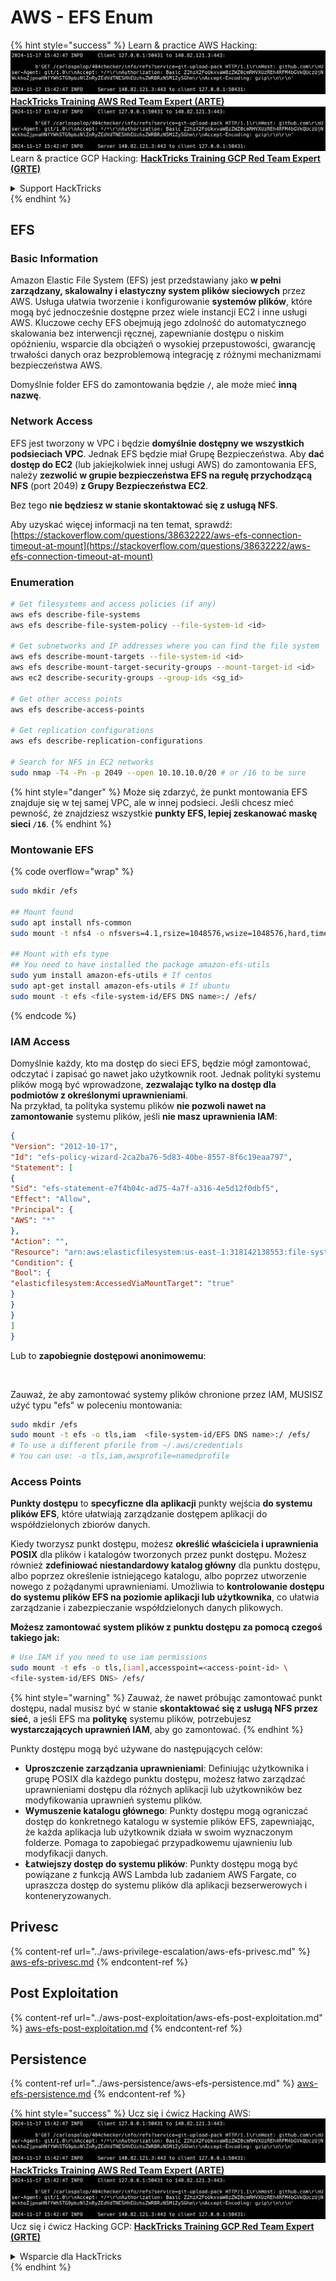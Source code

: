 # AWS - EFS Enum

{% hint style="success" %}
Learn & practice AWS Hacking:<img src="../../../.gitbook/assets/image (1).png" alt="" data-size="line">[**HackTricks Training AWS Red Team Expert (ARTE)**](https://training.hacktricks.xyz/courses/arte)<img src="../../../.gitbook/assets/image (1).png" alt="" data-size="line">\
Learn & practice GCP Hacking: <img src="../../../.gitbook/assets/image (2).png" alt="" data-size="line">[**HackTricks Training GCP Red Team Expert (GRTE)**<img src="../../../.gitbook/assets/image (2).png" alt="" data-size="line">](https://training.hacktricks.xyz/courses/grte)

<details>

<summary>Support HackTricks</summary>

* Check the [**subscription plans**](https://github.com/sponsors/carlospolop)!
* **Join the** 💬 [**Discord group**](https://discord.gg/hRep4RUj7f) or the [**telegram group**](https://t.me/peass) or **follow** us on **Twitter** 🐦 [**@hacktricks\_live**](https://twitter.com/hacktricks\_live)**.**
* **Share hacking tricks by submitting PRs to the** [**HackTricks**](https://github.com/carlospolop/hacktricks) and [**HackTricks Cloud**](https://github.com/carlospolop/hacktricks-cloud) github repos.

</details>
{% endhint %}

## EFS

### Basic Information

Amazon Elastic File System (EFS) jest przedstawiany jako **w pełni zarządzany, skalowalny i elastyczny system plików sieciowych** przez AWS. Usługa ułatwia tworzenie i konfigurowanie **systemów plików**, które mogą być jednocześnie dostępne przez wiele instancji EC2 i inne usługi AWS. Kluczowe cechy EFS obejmują jego zdolność do automatycznego skalowania bez interwencji ręcznej, zapewnianie dostępu o niskim opóźnieniu, wsparcie dla obciążeń o wysokiej przepustowości, gwarancję trwałości danych oraz bezproblemową integrację z różnymi mechanizmami bezpieczeństwa AWS.

Domyślnie folder EFS do zamontowania będzie **`/`**, ale może mieć **inną nazwę**.

### Network Access

EFS jest tworzony w VPC i będzie **domyślnie dostępny we wszystkich podsieciach VPC**. Jednak EFS będzie miał Grupę Bezpieczeństwa. Aby **dać dostęp do EC2** (lub jakiejkolwiek innej usługi AWS) do zamontowania EFS, należy **zezwolić w grupie bezpieczeństwa EFS na regułę przychodzącą NFS** (port 2049) **z Grupy Bezpieczeństwa EC2**.

Bez tego **nie będziesz w stanie skontaktować się z usługą NFS**.

Aby uzyskać więcej informacji na ten temat, sprawdź: [https://stackoverflow.com/questions/38632222/aws-efs-connection-timeout-at-mount](https://stackoverflow.com/questions/38632222/aws-efs-connection-timeout-at-mount)

### Enumeration
```bash
# Get filesystems and access policies (if any)
aws efs describe-file-systems
aws efs describe-file-system-policy --file-system-id <id>

# Get subnetworks and IP addresses where you can find the file system
aws efs describe-mount-targets --file-system-id <id>
aws efs describe-mount-target-security-groups --mount-target-id <id>
aws ec2 describe-security-groups --group-ids <sg_id>

# Get other access points
aws efs describe-access-points

# Get replication configurations
aws efs describe-replication-configurations

# Search for NFS in EC2 networks
sudo nmap -T4 -Pn -p 2049 --open 10.10.10.0/20 # or /16 to be sure
```
{% hint style="danger" %}
Może się zdarzyć, że punkt montowania EFS znajduje się w tej samej VPC, ale w innej podsieci. Jeśli chcesz mieć pewność, że znajdziesz wszystkie **punkty EFS, lepiej zeskanować maskę sieci `/16`**.
{% endhint %}

### Montowanie EFS

{% code overflow="wrap" %}
```bash
sudo mkdir /efs

## Mount found
sudo apt install nfs-common
sudo mount -t nfs4 -o nfsvers=4.1,rsize=1048576,wsize=1048576,hard,timeo=600,retrans=2,noresvport <IP>:/ /efs

## Mount with efs type
## You need to have installed the package amazon-efs-utils
sudo yum install amazon-efs-utils # If centos
sudo apt-get install amazon-efs-utils # If ubuntu
sudo mount -t efs <file-system-id/EFS DNS name>:/ /efs/
```
{% endcode %}

### IAM Access

Domyślnie każdy, kto ma dostęp do sieci EFS, będzie mógł zamontować, odczytać i zapisać go nawet jako użytkownik root. Jednak polityki systemu plików mogą być wprowadzone, **zezwalając tylko na dostęp dla podmiotów z określonymi uprawnieniami**.\
Na przykład, ta polityka systemu plików **nie pozwoli nawet na zamontowanie** systemu plików, jeśli **nie masz uprawnienia IAM**:
```json
{
"Version": "2012-10-17",
"Id": "efs-policy-wizard-2ca2ba76-5d83-40be-8557-8f6c19eaa797",
"Statement": [
{
"Sid": "efs-statement-e7f4b04c-ad75-4a7f-a316-4e5d12f0dbf5",
"Effect": "Allow",
"Principal": {
"AWS": "*"
},
"Action": "",
"Resource": "arn:aws:elasticfilesystem:us-east-1:318142138553:file-system/fs-0ab66ad201b58a018",
"Condition": {
"Bool": {
"elasticfilesystem:AccessedViaMountTarget": "true"
}
}
}
]
}
```
Lub to **zapobiegnie dostępowi anonimowemu**:

<figure><img src="../../../.gitbook/assets/image (278).png" alt=""><figcaption></figcaption></figure>

Zauważ, że aby zamontować systemy plików chronione przez IAM, MUSISZ użyć typu "efs" w poleceniu montowania:
```bash
sudo mkdir /efs
sudo mount -t efs -o tls,iam  <file-system-id/EFS DNS name>:/ /efs/
# To use a different pforile from ~/.aws/credentials
# You can use: -o tls,iam,awsprofile=namedprofile
```
### Access Points

**Punkty dostępu** to **specyficzne dla aplikacji** punkty wejścia **do systemu plików EFS**, które ułatwiają zarządzanie dostępem aplikacji do współdzielonych zbiorów danych.

Kiedy tworzysz punkt dostępu, możesz **określić właściciela i uprawnienia POSIX** dla plików i katalogów tworzonych przez punkt dostępu. Możesz również **zdefiniować niestandardowy katalog główny** dla punktu dostępu, albo poprzez określenie istniejącego katalogu, albo poprzez utworzenie nowego z pożądanymi uprawnieniami. Umożliwia to **kontrolowanie dostępu do systemu plików EFS na poziomie aplikacji lub użytkownika**, co ułatwia zarządzanie i zabezpieczanie współdzielonych danych plikowych.

**Możesz zamontować system plików z punktu dostępu za pomocą czegoś takiego jak:**
```bash
# Use IAM if you need to use iam permissions
sudo mount -t efs -o tls,[iam],accesspoint=<access-point-id> \
<file-system-id/EFS DNS> /efs/
```
{% hint style="warning" %}
Zauważ, że nawet próbując zamontować punkt dostępu, nadal musisz być w stanie **skontaktować się z usługą NFS przez sieć**, a jeśli EFS ma **politykę** systemu plików, potrzebujesz **wystarczających uprawnień IAM**, aby go zamontować.
{% endhint %}

Punkty dostępu mogą być używane do następujących celów:

* **Uproszczenie zarządzania uprawnieniami**: Definiując użytkownika i grupę POSIX dla każdego punktu dostępu, możesz łatwo zarządzać uprawnieniami dostępu dla różnych aplikacji lub użytkowników bez modyfikowania uprawnień systemu plików.
* **Wymuszenie katalogu głównego**: Punkty dostępu mogą ograniczać dostęp do konkretnego katalogu w systemie plików EFS, zapewniając, że każda aplikacja lub użytkownik działa w swoim wyznaczonym folderze. Pomaga to zapobiegać przypadkowemu ujawnieniu lub modyfikacji danych.
* **Łatwiejszy dostęp do systemu plików**: Punkty dostępu mogą być powiązane z funkcją AWS Lambda lub zadaniem AWS Fargate, co upraszcza dostęp do systemu plików dla aplikacji bezserwerowych i konteneryzowanych.

## Privesc

{% content-ref url="../aws-privilege-escalation/aws-efs-privesc.md" %}
[aws-efs-privesc.md](../aws-privilege-escalation/aws-efs-privesc.md)
{% endcontent-ref %}

## Post Exploitation

{% content-ref url="../aws-post-exploitation/aws-efs-post-exploitation.md" %}
[aws-efs-post-exploitation.md](../aws-post-exploitation/aws-efs-post-exploitation.md)
{% endcontent-ref %}

## Persistence

{% content-ref url="../aws-persistence/aws-efs-persistence.md" %}
[aws-efs-persistence.md](../aws-persistence/aws-efs-persistence.md)
{% endcontent-ref %}

{% hint style="success" %}
Ucz się i ćwicz Hacking AWS:<img src="../../../.gitbook/assets/image (1).png" alt="" data-size="line">[**HackTricks Training AWS Red Team Expert (ARTE)**](https://training.hacktricks.xyz/courses/arte)<img src="../../../.gitbook/assets/image (1).png" alt="" data-size="line">\
Ucz się i ćwicz Hacking GCP: <img src="../../../.gitbook/assets/image (2).png" alt="" data-size="line">[**HackTricks Training GCP Red Team Expert (GRTE)**<img src="../../../.gitbook/assets/image (2).png" alt="" data-size="line">](https://training.hacktricks.xyz/courses/grte)

<details>

<summary>Wsparcie dla HackTricks</summary>

* Sprawdź [**plany subskrypcyjne**](https://github.com/sponsors/carlospolop)!
* **Dołącz do** 💬 [**grupy Discord**](https://discord.gg/hRep4RUj7f) lub [**grupy telegramowej**](https://t.me/peass) lub **śledź** nas na **Twitterze** 🐦 [**@hacktricks\_live**](https://twitter.com/hacktricks\_live)**.**
* **Dziel się trikami hackingowymi, przesyłając PR-y do** [**HackTricks**](https://github.com/carlospolop/hacktricks) i [**HackTricks Cloud**](https://github.com/carlospolop/hacktricks-cloud) repozytoriów github.

</details>
{% endhint %}
